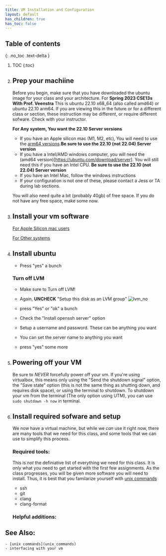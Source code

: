 ```yaml
---
title: VM Installation and Configuration
layout: default
has_children: true
has_toc: false
---
```




## Table of contents
{: .no_toc .text-delta }

1. TOC
{:toc}


1. ## Prep your machiine
    Before you begin, make sure that you have downloaded the ubuntu image for your class and your architecture. For **Spring 2023 CSE13s With Prof. Veenstra** This is ubuntu 22.10 x68_64 (also called amd64) or ubuntu 22.10 arm64. If you are viewing this in the future or for a different class or section, these instruction may be different, or require different sofware. Check with your instructor. 

    **For Any system, You want the 22.10 Server versions**

    - If you have an Apple silicon mac (M1, M2, etc), You will need to use the [arm64 versions](https://ubuntu.com/download/server/arm).**Be sure to use the 22.10 (not 22.04) Server version**
    - If you have a Intel/AMD windows computer, you will need the (amd64 version)[https://ubuntu.com/download/server]. You will still need this if you have an Intel CPU. **Be sure to use the 22.10 (not 22.04) Server version**
    - If you have an Intel Mac, follow the windows instructions
    - If your configuration is not one of these, please contact a Jess or TA during lab sections. 

    You will also need quite a bit (probably 40gb) of free space. If you do not have any free space, make some now. 

2. ## Install your vm software

    [For Apple Silicon mac users](mac)

    [For Other systems](windows)


3. ## Install ubuntu
    - Press "yes" a bunch
    
    ### Turn off LVM
    - Make sure to Turn off LVM!
    - Again, **UNCHECK** "Setup this disk as an LVM group"
    ![lvm_no](/13s-wiki/vm_setup/imgs/ubuntu_steps/disk.png)

    - press "Yes" or "ok" a bunch
    - Check the "Install openssh server" option
    - Setup a username and password. These can be anything you want
    - You can set the server name to anything you want
    - press "yes" some more

4. ## Powering off your VM

    Be sure to *NEVER* forcefully power off your vm. 
    If you're using virtualbox, this means only using the "Send the shutdown signal" option, the "Save state" option (this is not the same thing as shutting down, and requires disk space), or using the terminal to shutdown. To shutdown your vm from the terminal (The only option using UTM), you can use `sudo shutdown -h now` in terminal. 

4. ## Install required sofware and setup

    We now have a virtual machine, but while we *can* use it right now, there are many tools that we need for this class, and some tools that we can use to simplify this process. 
    ### Required tools:
    This is *not* the definiative list of everything we need for this class. It is *only* what you need to get started with the first few assignments. As the class progresses, you will be given more software you will need to install. Thus, it is best that you familarize yourself with [unix commands](unix_commands)

    - ssh
    - git
    - clang
    - clang-format


    ### Helpful additions:


## See Also:

    - [unix commands](unix_commands)
    - interfacing with your vm
